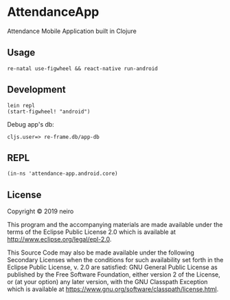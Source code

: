 # AttendanceApp

Attendance Mobile Application built in Clojure

## Usage

```
re-natal use-figwheel && react-native run-android
```

## Development

```
lein repl
(start-figwheel! "android")
```

Debug app's db:

```
cljs.user=> re-frame.db/app-db
```

## REPL

```
(in-ns 'attendance-app.android.core)
```

## License

Copyright © 2019 neiro

This program and the accompanying materials are made available under the
terms of the Eclipse Public License 2.0 which is available at
http://www.eclipse.org/legal/epl-2.0.

This Source Code may also be made available under the following Secondary
Licenses when the conditions for such availability set forth in the Eclipse
Public License, v. 2.0 are satisfied: GNU General Public License as published by
the Free Software Foundation, either version 2 of the License, or (at your
option) any later version, with the GNU Classpath Exception which is available
at https://www.gnu.org/software/classpath/license.html.
